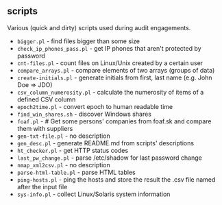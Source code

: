 scripts
-------

Various (quick and dirty) scripts used during audit engagements.

* `bigger.pl` - find files bigger than some size
* `check_ip_phones_pass.pl` - get IP phones that aren't protected by password
* `cnt-files.pl` - count files on Linux/Unix created by a certain user
* `compare_arrays.pl` - compare elements of two arrays (groups of data)
* `create-initials.pl` - generate initials from first, last name (e.g. John Doe => JDO)
* `csv_column_numerosity.pl` - calculate the numerosity of items of a defined CSV column
* `epoch2time.pl` - convert epoch to human readable time
* `find_win_shares.sh` - discover Windows shares
* `foaf.pl` - # Get some persons' companies from foaf.sk and compare them with suppliers
* `gen-txt-file.pl` - no description
* `gen_desc.pl` - generate README.md from scripts' descriptions
* `ht_checker.pl` - get HTTP status codes
* `last_pw_change.pl` - parse /etc/shadow for last password change
* `nmap_xml2csv.pl` - no description
* `parse-html-table.pl` - parse HTML tables
* `ping-hosts.pl` - ping the hosts and store the result the .csv file named after the input file
* `sys-info.pl` - collect Linux/Solaris system information
